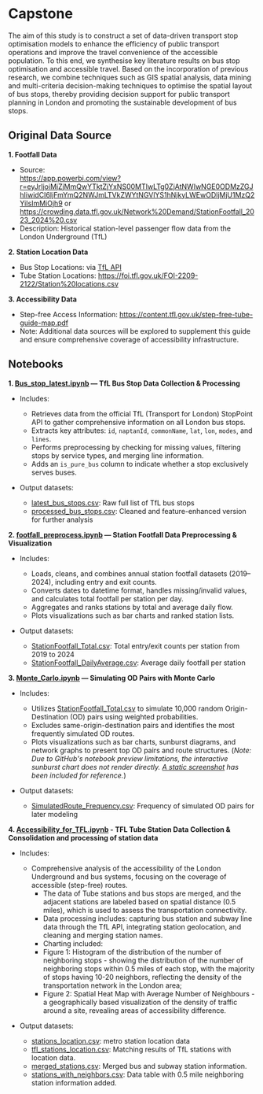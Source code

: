 # Capstone
The aim of this study is to construct a set of data-driven transport stop optimisation models to enhance the efficiency of public transport operations and improve the travel convenience of the accessible population. To this end, we synthesise key literature results on bus stop optimisation and accessible travel. Based on the incorporation of previous research, we combine techniques such as GIS spatial analysis, data mining and multi-criteria decision-making techniques to optimise the spatial layout of bus stops, thereby providing decision support for public transport planning in London and promoting the sustainable development of bus stops.

## Original Data Source
**1. Footfall Data**  
- Source:  
  https://app.powerbi.com/view?r=eyJrIjoiMjZjMmQwYTktZjYxNS00MTIwLTg0ZjAtNWIwNGE0ODMzZGJhIiwidCI6IjFmYmQ2NWJmLTVkZWYtNGVlYS1hNjkyLWEwODljMjU1MzQ2YiIsImMiOjh9
  or https://crowding.data.tfl.gov.uk/Network%20Demand/StationFootfall_2023_2024%20.csv  
- Description: Historical station-level passenger flow data from the London Underground (TfL)

**2. Station Location Data**  
- Bus Stop Locations: via [TfL API](https://api.tfl.gov.uk/StopPoint/Mode/bus?page={page})
- Tube Station Locations: https://foi.tfl.gov.uk/FOI-2209-2122/Station%20locations.csv  

**3. Accessibility Data**  
- Step-free Access Information: https://content.tfl.gov.uk/step-free-tube-guide-map.pdf  
- Note: Additional data sources will be explored to supplement this guide and ensure comprehensive coverage of accessibility infrastructure.

## Notebooks
**1. [Bus_stop_latest.ipynb](./Bus_stop_latest.ipynb) — TfL Bus Stop Data Collection & Processing**
- Includes: 
  - Retrieves data from the official TfL (Transport for London) StopPoint API to gather comprehensive information on all London bus stops.
  - Extracts key attributes: `id`, `naptanId`, `commonName`, `lat`, `lon`, `modes`, and `lines`.
  - Performs preprocessing by checking for missing values, filtering stops by service types, and merging line information.
  - Adds an `is_pure_bus` column to indicate whether a stop exclusively serves buses.
 
- Output datasets:
  - [latest_bus_stops.csv](./latest_bus_stops.csv): Raw full list of TfL bus stops
  - [processed_bus_stops.csv](./processed_bus_stops.csv): Cleaned and feature-enhanced version for further analysis
  
**2. [footfall_preprocess.ipynb](./footfall_preprocess.ipynb) — Station Footfall Data Preprocessing & Visualization**
- Includes:
  - Loads, cleans, and combines annual station footfall datasets (2019–2024), including entry and exit counts.
  - Converts dates to datetime format, handles missing/invalid values, and calculates total footfall per station per day.
  - Aggregates and ranks stations by total and average daily flow.
  - Plots visualizations such as bar charts and ranked station lists.
  
- Output datasets:
  - [StationFootfall_Total.csv](./StationFootfall_Total.csv): Total entry/exit counts per station from 2019 to 2024
  - [StationFootfall_DailyAverage.csv](./StationFootfall_DailyAverage.csv): Average daily footfall per station
 
**3. [Monte_Carlo.ipynb](./Monte_Carlo.ipynb) — Simulating OD Pairs with Monte Carlo**
- Includes:
  - Utilizes [StationFootfall_Total.csv](./StationFootfall_Total.csv) to simulate 10,000 random Origin-Destination (OD) pairs using weighted probabilities.
  - Excludes same-origin-destination pairs and identifies the most frequently simulated OD routes.
  - Plots visualizations such as bar charts, sunburst diagrams, and network graphs to present top OD pairs and route structures.
    (_Note: Due to GitHub's notebook preview limitations, the interactive sunburst chart does not render directly. [A static screenshot](./top_routes_sunburst_plot.png) has been included for reference._)

- Output datasets:
  - [SimulatedRoute_Frequency.csv](./SimulatedRoute_Frequency.csv): Frequency of simulated OD pairs for later modeling
 
**4. [Accessibility_for_TFL.ipynb](./Accessibility_for_TFL.ipynb) - TFL Tube Station Data Collection & Consolidation and processing of station data**
- Includes:
  - Comprehensive analysis of the accessibility of the London Underground and bus systems, focusing on the coverage of accessible (step-free) routes.
	- The data of Tube stations and bus stops are merged, and the adjacent stations are labeled based on spatial distance (0.5 miles), which is used to assess the transportation connectivity.
	- Data processing includes: capturing bus station and subway line data through the TfL API, integrating station geolocation, and cleaning and merging station names.
	- Charting included:
	- Figure 1: Histogram of the distribution of the number of neighboring stops - showing the distribution of the number of neighboring stops within 0.5 miles of each stop, with the majority of stops having 10-20 neighbors, reflecting the density of the transportation network in the London area;
	- Figure 2: Spatial Heat Map with Average Number of Neighbours - a geographically based visualization of the density of traffic around a site, revealing areas of accessibility difference.


- Output datasets:
	- [stations_location.csv](./stations_location.csv): metro station location data
	- [tfl_stations_location.csv](./tfl_stations_location.csv): Matching results of TfL stations with location data.
	- [merged_stations.csv](./merged_stations.csv): Merged bus and subway station information.
	- [stations_with_neighbors.csv](./stations_with_neighbors.csv): Data table with 0.5 mile neighboring station information added.
